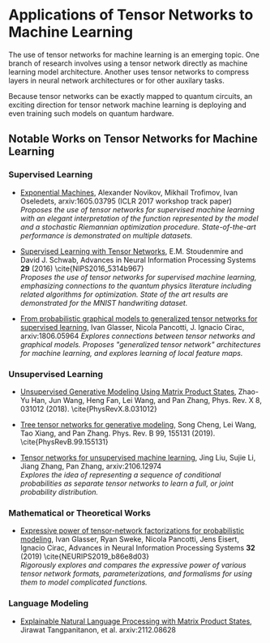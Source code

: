 # Applications of Tensor Networks to Machine Learning

The use of tensor networks for machine learning is an emerging topic. 
One branch of research involves using a tensor network directly as machine 
learning model architecture. Another uses tensor networks to compress layers in neural network
architectures or for other auxilary tasks.

Because tensor networks can be exactly mapped to quantum circuits, an exciting direction
for tensor network machine learning is deploying and even training such models
on quantum hardware.


## Notable Works on Tensor Networks for Machine Learning

### Supervised Learning

- [Exponential Machines](https://arxiv.org/abs/1605.03795), Alexander Novikov, Mikhail Trofimov, Ivan Oseledets, arxiv:1605.03795 (ICLR 2017 workshop track paper) <br/>
  _Proposes the use of tensor networks for supervised machine learning with an elegant interpretation of the function represented by the model and a stochastic Riemannian optimization procedure. State-of-the-art performance is demonstrated on multiple datasets._

- [Supervised Learning with Tensor Networks](https://proceedings.neurips.cc/paper/2016/file/5314b9674c86e3f9d1ba25ef9bb32895-Paper.pdf), E.M. Stoudenmire and David J. Schwab, Advances in Neural Information Processing Systems **29** (2016) \cite{NIPS2016_5314b967} <br/>
  _Proposes the use of tensor networks for supervised machine learning, emphasizing connections to the quantum physics literature including related algorithms for optimization. State of the art results are demonstrated for the MNIST handwriting dataset._

- [From probabilistic graphical models to generalized tensor networks for supervised learning](https://arxiv.org/abs/1806.05964), Ivan Glasser, Nicola Pancotti, J. Ignacio Cirac, arxiv:1806.05964
  _Explores connections between tensor networks and graphical models. Proposes "generalized tensor network" architectures for machine learning, and explores learning of local feature maps._

### Unsupervised Learning

- [Unsupervised Generative Modeling Using Matrix Product States](https://journals.aps.org/prx/abstract/10.1103/PhysRevX.8.031012), Zhao-Yu Han, Jun Wang, Heng Fan, Lei Wang, and Pan Zhang, Phys. Rev. X 8, 031012 (2018). \cite{PhysRevX.8.031012}

- [Tree tensor networks for generative modeling](https://journals.aps.org/prb/abstract/10.1103/PhysRevB.99.155131), Song Cheng, Lei Wang, Tao Xiang, and Pan Zhang. Phys. Rev. B 99, 155131 (2019). \cite{PhysRevB.99.155131}

- [Tensor networks for unsupervised machine learning](https://arxiv.org/abs/2106.12974), Jing Liu, Sujie Li, Jiang Zhang, Pan Zhang, arxiv:2106.12974 <br/>
  _Explores the idea of representing a sequence of conditional probabilities as separate tensor networks to learn a full, or joint probability distribution._


### Mathematical or Theoretical Works

- [Expressive power of tensor-network factorizations for probabilistic modeling](https://papers.nips.cc/paper/2019/hash/b86e8d03fe992d1b0e19656875ee557c-Abstract.html), Ivan Glasser, Ryan Sweke, Nicola Pancotti, Jens Eisert, Ignacio Cirac, Advances in Neural Information Processing Systems **32** (2019) \cite{NEURIPS2019_b86e8d03} <br/>
  _Rigorously explores and compares the expressive power of various tensor network formats, parameterizations, and formalisms for using them to model complicated functions._

### Language Modeling

- [Explainable Natural Language Processing with Matrix Product States](https://arxiv.org/abs/2112.08628), Jirawat Tangpanitanon, et al. arxiv:2112.08628


